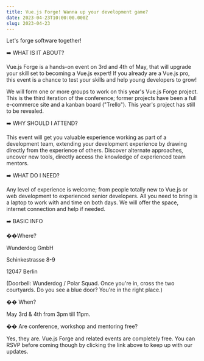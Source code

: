 ```yaml
---
title: Vue.js Forge! Wanna up your development game?
date: 2023-04-23T10:00:00.000Z
slug: 2023-04-23
---
```


Let's forge software together!

➡️ WHAT IS IT ABOUT?

Vue.js Forge is a hands-on event on 3rd and 4th of May, that will upgrade your skill set to becoming a Vue.js expert! If you already are a Vue.js pro, this event is a chance to test your skills and help young developers to grow!

We will form one or more groups to work on this year's Vue.js Forge project. This is the third iteration of the conference; former projects have been a full e-commerce site and a kanban board ("Trello"). This year's project has still to be revealed.


➡️ WHY SHOULD I ATTEND?

This event will get you valuable experience working as part of a development team, extending your development experience by drawing directly from the experience of others. Discover alternate approaches, uncover new tools, directly access the knowledge of experienced team mentors.


➡️ WHAT DO I NEED?

Any level of experience is welcome; from people totally new to Vue.js or web development to experienced senior developers. All you need to bring is a laptop to work with and time on both days. We will offer the space, internet connection and help if needed.


➡️ BASIC INFO

��Where?

Wunderdog GmbH

Schinkestrasse 8-9

12047 Berlin

(Doorbell: Wunderdog / Polar Squad. Once you're in, cross the two courtyards. Do you see a blue door? You're in the right place.)


�� When?

May 3rd & 4th from 3pm till 11pm.

�� Are conference, workshop and mentoring free?

Yes, they are. Vue.js Forge and related events are completely free. You can RSVP before coming though by clicking the link above to keep up with our updates.
